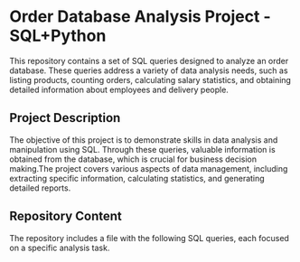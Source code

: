 # Order Database Analysis Project - SQL+Python

This repository contains a set of SQL queries designed to analyze an order database. These queries address a variety of data analysis needs, such as listing products, counting orders, calculating salary statistics, and obtaining detailed information about employees and delivery people.

## Project Description

The objective of this project is to demonstrate skills in data analysis and manipulation using SQL. Through these queries, valuable information is obtained from the database, which is crucial for business decision making.The project covers various aspects of data management, including extracting specific information, calculating statistics, and generating detailed reports.

## Repository Content

The repository includes a file with the following SQL queries, each focused on a specific analysis task.
